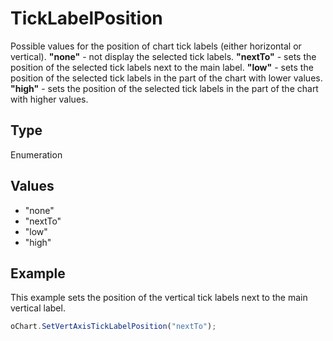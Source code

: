 # TickLabelPosition

Possible values for the position of chart tick labels (either horizontal or vertical).**"none"** - not display the selected tick labels.**"nextTo"** - sets the position of the selected tick labels next to the main label.**"low"** - sets the position of the selected tick labels in the part of the chart with lower values.**"high"** - sets the position of the selected tick labels in the part of the chart with higher values.

## Type

Enumeration

## Values

- "none"
- "nextTo"
- "low"
- "high"


## Example

This example sets the position of the vertical tick labels next to the main vertical label.

```javascript
oChart.SetVertAxisTickLabelPosition("nextTo");
```
